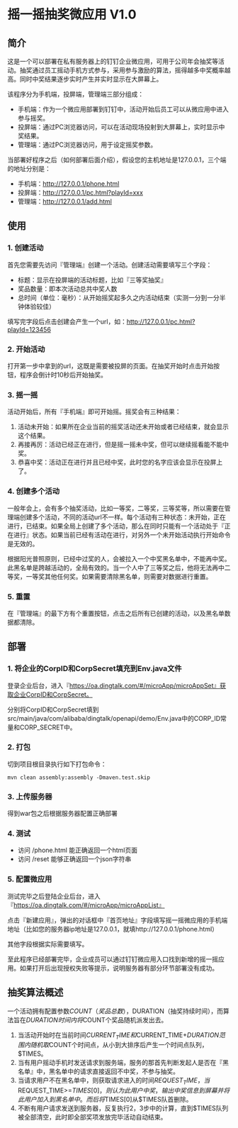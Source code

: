 # 摇一摇抽奖微应用 V1.0

## 简介

这是一个可以部署在私有服务器上的钉钉企业微应用，可用于公司年会抽奖等活动。抽奖通过员工摇动手机方式参与，采用参与激励的算法，摇得越多中奖概率越高。同时中奖结果逐步实时产生并实时显示在大屏幕上。

该程序分为手机端，投屏端，管理端三部分组成：

* 手机端：作为一个微应用部署到钉钉中，活动开始后员工可以从微应用中进入参与摇奖。
* 投屏端：通过PC浏览器访问，可以在活动现场投射到大屏幕上，实时显示中奖结果。
* 管理端：通过PC浏览器访问，用于设定摇奖参数。

当部署好程序之后（如何部署后面介绍），假设您的主机地址是127.0.0.1，三个端的地址分别是：

* 手机端：http://127.0.0.1/phone.html
* 投屏端：http://127.0.0.1/pc.html?playId=xxx
* 管理端：http://127.0.0.1/add.html

## 使用

### 1. 创建活动

首先您需要先访问『管理端』创建一个活动。创建活动需要填写三个字段：

* 标题：显示在投屏端的活动标题，比如『三等奖抽奖』
* 奖品数量：即本次活动总共中奖人数
* 总时间（单位：毫秒）：从开始摇奖起多久之内活动结束（实测一分到一分半钟体验较佳）

填写完字段后点击创建会产生一个url，如：http://127.0.0.1/pc.html?playId=123456

### 2. 开始活动

打开第一步中拿到的url，这既是需要被投屏的页面。在抽奖开始时点击开始按钮，程序会倒计时10秒后开始抽奖。

### 3. 摇一摇

活动开始后，所有『手机端』即可开始摇。摇奖会有三种结果：

1. 活动未开始：如果所在企业当前的摇奖活动还未开始或者已经结束，就会显示这个结果。
2. 再接再厉：活动已经正在进行，但是摇一摇未中奖，但可以继续摇看能不能中奖。
3. 恭喜中奖：活动正在进行并且已经中奖，此时您的名字应该会显示在投屏上了。

### 4. 创建多个活动

一般年会上，会有多个抽奖活动，比如一等奖，二等奖，三等奖等，所以需要在管理端创建多个活动，不同的活动url不一样。每个活动有三种状态：未开始，正在进行，已结束。如果全局上创建了多个活动，那么在同时只能有一个活动处于『正在进行』状态。如果当前已经有活动在进行，对另外一个未开始活动执行开始命令是无效的。

根据阳光普照原则，已经中过奖的人，会被拉入一个中奖黑名单中，不能再中奖。此黑名单是跨越活动的，全局有效的。当一个人中了三等奖之后，他将无法再中二等奖，一等奖其他任何奖。如果需要清除黑名单，则需要对数据进行重置。

### 5. 重置

在『管理端』的最下方有个重置按钮，点击之后所有已创建的活动，以及黑名单数据都清除。

## 部署

### 1. 将企业的CorpID和CorpSecret填充到Env.java文件

登录企业后台，进入『https://oa.dingtalk.com/#/microApp/microAppSet』获取企业CorpID和CorpSecret。

分别将CorpID和CorpSecret填到src/main/java/com/alibaba/dingtalk/openapi/demo/Env.java中的CORP_ID常量和CORP_SECRET中。

### 2. 打包

切到项目根目录执行如下打包命令：

	mvn clean assembly:assembly -Dmaven.test.skip
	
### 3. 上传服务器

得到war包之后根据服务器配置正确部署

### 4. 测试

* 访问 /phone.html 能正确返回一个html页面
* 访问 /reset 能够正确返回一个json字符串

### 5. 配置微应用

测试完毕之后登陆企业后台，进入『https://oa.dingtalk.com/#/microApp/microAppList』

点击『新建应用』，弹出的对话框中『首页地址』字段填写摇一摇微应用的手机端地址（比如您的服务器ip地址是127.0.0.1，就填http://127.0.0.1/phone.html）

其他字段根据实际需要填写。

至此程序已经部署完毕，企业成员可以通过钉钉微应用入口找到新增的摇一摇应用。如果打开后出现授权失败等提示，说明服务器有部分环节部署没有成功。

## 抽奖算法概述

一个活动拥有配置参数$COUNT（奖品总数），$DURATION（抽奖持续时间），而算法旨在$DURATION时间内将$COUNT个奖品随机派发出去。

1. 当活动开始时在当前时间$CURRENT_TIME和$CURRENT_TIME+$DURATION范围内随机取$COUNT个时间点，从小到大排序后产生一个时间点队列，$TIMES。
2. 当有用户摇动手机时发送请求到服务端，服务的那首先判断发起人是否在『黑名单』中，黑名单中的请求直接返回不中奖，不参与抽奖。
3. 当请求用户不在黑名单中，则获取请求进入的时间$REQUEST_TIME，当$REQUEST_TIME>=$TIMES[0]，则认为此用户中奖，输出中奖信息到屏幕并将此用户加入到黑名单中。而后将$TIMES[0]从$TIMES队首删除。
4. 不断有用户请求发送到服务器，反复执行2，3步中的计算，直到$TIMES队列被全部清空，此时即全部奖项发放完毕活动自动结束。